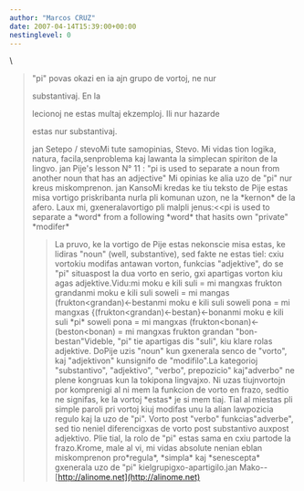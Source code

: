 ```yaml
---
author: "Marcos CRUZ"
date: 2007-04-14T15:39:00+00:00
nestinglevel: 0
---
```

\
> 
> "pi" povas okazi en ia ajn grupo de vortoj, ne nur
> 
> substantivaj. En la
> 
> lecionoj ne estas multaj ekzemploj. Ili nur hazarde
> 
> estas nur substantivaj.
> 
> jan Setepo / stevoMi tute samopinias, Stevo. Mi vidas tion logika, natura, facila,senproblema kaj lawanta la simplecan spiriton de la lingvo.
> jan Pije's lesson N° 11 :
> "pi is used to separate a noun from another noun that
> has an adjective"
> Mi opinias ke alia uzo de "pi" nur kreus miskomprenon.
> jan KansoMi kredas ke tiu teksto de Pije estas misa vortigo priskribanta nurla pli komunan uzon, ne la \*kernon\* de la afero. Laux mi, gxeneralavortigo pli malpli jenus:<<pi is used to separate a \*word\* from a following \*word\* that hasits own "private" \*modifer\*
>>La pruvo, ke la vortigo de Pije estas nekonscie misa estas, ke lidiras "noun" (well, substantive), sed fakte ne estas tiel: cxiu vortokiu modifas antawan vorton, funkcias "adjektive", do se "pi" situaspost la dua vorto en serio, gxi apartigas vorton kiu agas adjektive.Vidu:mi moku e kili suli = mi mangxas frukton grandanmi moku e kili suli soweli = mi mangas (frukton<grandan)<-bestanmi moku e kili suli soweli pona = mi mangxas {(frukton<grandan)<-bestan}<-bonanmi moku e kili suli \*pi\* soweli pona = mi mangxas (frukton<bonan)<-(beston<bonan) = mi mangxas frukton grandan "bon-bestan"Videble, "pi" tie apartigas dis "suli", kiu klare rolas adjektive. DoPije uzis "noun" kun gxenerala senco de "vorto", kaj "adjektivon" kunsignifo de "modifilo".La kategorioj "substantivo", "adjektivo", "verbo", prepozicio" kaj"adverbo" ne plene kongruas kun la tokipona lingvajxo. Ni uzas tiujnvortojn por komprenigi al ni mem la funkcion de vorto en frazo, sedtio ne signifas, ke la vortoj \*estas\* je si mem tiaj. Tial al miestas pli simple paroli pri vortoj kiuj modifas unu la alian lawpozicia regulo kaj la uzo de "pi". Vorto post "verbo" funkcias"adverbe", sed tio neniel diferencigxas de vorto post substantivo auxpost adjektivo. Plie tial, la rolo de "pi" estas sama en cxiu partode la frazo.Krome, male al vi, mi vidas absolute nenian eblan miskomprenon pro\*regula\*, \*simpla\* kaj \*senescepta\* gxenerala uzo de "pi" kielgrupigxo-apartigilo.jan Mako--
[http://alinome.net](http://alinome.net)